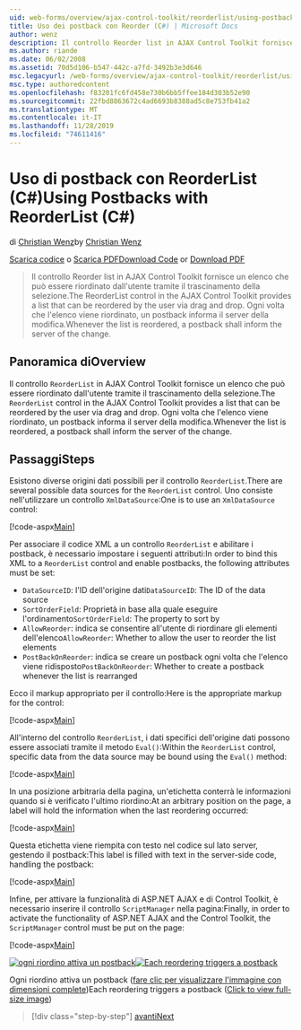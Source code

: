 ```yaml
---
uid: web-forms/overview/ajax-control-toolkit/reorderlist/using-postbacks-with-reorderlist-cs
title: Uso dei postback con Reorder (C#) | Microsoft Docs
author: wenz
description: Il controllo Reorder list in AJAX Control Toolkit fornisce un elenco che può essere riordinato dall'utente tramite il trascinamento della selezione. Ogni volta che l'elenco viene riordinato, un ordine di acquisto...
ms.author: riande
ms.date: 06/02/2008
ms.assetid: 70d5d106-b547-442c-a7fd-3492b3e3d646
msc.legacyurl: /web-forms/overview/ajax-control-toolkit/reorderlist/using-postbacks-with-reorderlist-cs
msc.type: authoredcontent
ms.openlocfilehash: f83201fc6fd458e730b6bb5ffee184d303b52e90
ms.sourcegitcommit: 22fbd8863672c4ad6693b8388ad5c8e753fb41a2
ms.translationtype: MT
ms.contentlocale: it-IT
ms.lasthandoff: 11/28/2019
ms.locfileid: "74611416"
---
```

# <a name="using-postbacks-with-reorderlist-c"></a><span data-ttu-id="bd13e-104">Uso di postback con ReorderList (C#)</span><span class="sxs-lookup"><span data-stu-id="bd13e-104">Using Postbacks with ReorderList (C#)</span></span>

<span data-ttu-id="bd13e-105">di [Christian Wenz](https://github.com/wenz)</span><span class="sxs-lookup"><span data-stu-id="bd13e-105">by [Christian Wenz](https://github.com/wenz)</span></span>

<span data-ttu-id="bd13e-106">[Scarica codice](https://download.microsoft.com/download/9/3/f/93f8daea-bebd-4821-833b-95205389c7d0/ReorderList4.cs.zip) o [Scarica PDF](https://download.microsoft.com/download/2/d/c/2dc10e34-6983-41d4-9c08-f78f5387d32b/reorderlist4CS.pdf)</span><span class="sxs-lookup"><span data-stu-id="bd13e-106">[Download Code](https://download.microsoft.com/download/9/3/f/93f8daea-bebd-4821-833b-95205389c7d0/ReorderList4.cs.zip) or [Download PDF](https://download.microsoft.com/download/2/d/c/2dc10e34-6983-41d4-9c08-f78f5387d32b/reorderlist4CS.pdf)</span></span>

> <span data-ttu-id="bd13e-107">Il controllo Reorder list in AJAX Control Toolkit fornisce un elenco che può essere riordinato dall'utente tramite il trascinamento della selezione.</span><span class="sxs-lookup"><span data-stu-id="bd13e-107">The ReorderList control in the AJAX Control Toolkit provides a list that can be reordered by the user via drag and drop.</span></span> <span data-ttu-id="bd13e-108">Ogni volta che l'elenco viene riordinato, un postback informa il server della modifica.</span><span class="sxs-lookup"><span data-stu-id="bd13e-108">Whenever the list is reordered, a postback shall inform the server of the change.</span></span>

## <a name="overview"></a><span data-ttu-id="bd13e-109">Panoramica di</span><span class="sxs-lookup"><span data-stu-id="bd13e-109">Overview</span></span>

<span data-ttu-id="bd13e-110">Il controllo `ReorderList` in AJAX Control Toolkit fornisce un elenco che può essere riordinato dall'utente tramite il trascinamento della selezione.</span><span class="sxs-lookup"><span data-stu-id="bd13e-110">The `ReorderList` control in the AJAX Control Toolkit provides a list that can be reordered by the user via drag and drop.</span></span> <span data-ttu-id="bd13e-111">Ogni volta che l'elenco viene riordinato, un postback informa il server della modifica.</span><span class="sxs-lookup"><span data-stu-id="bd13e-111">Whenever the list is reordered, a postback shall inform the server of the change.</span></span>

## <a name="steps"></a><span data-ttu-id="bd13e-112">Passaggi</span><span class="sxs-lookup"><span data-stu-id="bd13e-112">Steps</span></span>

<span data-ttu-id="bd13e-113">Esistono diverse origini dati possibili per il controllo `ReorderList`.</span><span class="sxs-lookup"><span data-stu-id="bd13e-113">There are several possible data sources for the `ReorderList` control.</span></span> <span data-ttu-id="bd13e-114">Uno consiste nell'utilizzare un controllo `XmlDataSource`:</span><span class="sxs-lookup"><span data-stu-id="bd13e-114">One is to use an `XmlDataSource` control:</span></span>

[!code-aspx[Main](using-postbacks-with-reorderlist-cs/samples/sample1.aspx)]

<span data-ttu-id="bd13e-115">Per associare il codice XML a un controllo `ReorderList` e abilitare i postback, è necessario impostare i seguenti attributi:</span><span class="sxs-lookup"><span data-stu-id="bd13e-115">In order to bind this XML to a `ReorderList` control and enable postbacks, the following attributes must be set:</span></span>

- <span data-ttu-id="bd13e-116">`DataSourceID`: l'ID dell'origine dati</span><span class="sxs-lookup"><span data-stu-id="bd13e-116">`DataSourceID`: The ID of the data source</span></span>
- <span data-ttu-id="bd13e-117">`SortOrderField`: Proprietà in base alla quale eseguire l'ordinamento</span><span class="sxs-lookup"><span data-stu-id="bd13e-117">`SortOrderField`: The property to sort by</span></span>
- <span data-ttu-id="bd13e-118">`AllowReorder`: indica se consentire all'utente di riordinare gli elementi dell'elenco</span><span class="sxs-lookup"><span data-stu-id="bd13e-118">`AllowReorder`: Whether to allow the user to reorder the list elements</span></span>
- <span data-ttu-id="bd13e-119">`PostBackOnReorder`: indica se creare un postback ogni volta che l'elenco viene ridisposto</span><span class="sxs-lookup"><span data-stu-id="bd13e-119">`PostBackOnReorder`: Whether to create a postback whenever the list is rearranged</span></span>

<span data-ttu-id="bd13e-120">Ecco il markup appropriato per il controllo:</span><span class="sxs-lookup"><span data-stu-id="bd13e-120">Here is the appropriate markup for the control:</span></span>

[!code-aspx[Main](using-postbacks-with-reorderlist-cs/samples/sample2.aspx)]

<span data-ttu-id="bd13e-121">All'interno del controllo `ReorderList`, i dati specifici dell'origine dati possono essere associati tramite il metodo `Eval()`:</span><span class="sxs-lookup"><span data-stu-id="bd13e-121">Within the `ReorderList` control, specific data from the data source may be bound using the `Eval()` method:</span></span>

[!code-aspx[Main](using-postbacks-with-reorderlist-cs/samples/sample3.aspx)]

<span data-ttu-id="bd13e-122">In una posizione arbitraria della pagina, un'etichetta conterrà le informazioni quando si è verificato l'ultimo riordino:</span><span class="sxs-lookup"><span data-stu-id="bd13e-122">At an arbitrary position on the page, a label will hold the information when the last reordering occurred:</span></span>

[!code-aspx[Main](using-postbacks-with-reorderlist-cs/samples/sample4.aspx)]

<span data-ttu-id="bd13e-123">Questa etichetta viene riempita con testo nel codice sul lato server, gestendo il postback:</span><span class="sxs-lookup"><span data-stu-id="bd13e-123">This label is filled with text in the server-side code, handling the postback:</span></span>

[!code-aspx[Main](using-postbacks-with-reorderlist-cs/samples/sample5.aspx)]

<span data-ttu-id="bd13e-124">Infine, per attivare la funzionalità di ASP.NET AJAX e di Control Toolkit, è necessario inserire il controllo `ScriptManager` nella pagina:</span><span class="sxs-lookup"><span data-stu-id="bd13e-124">Finally, in order to activate the functionality of ASP.NET AJAX and the Control Toolkit, the `ScriptManager` control must be put on the page:</span></span>

[!code-aspx[Main](using-postbacks-with-reorderlist-cs/samples/sample6.aspx)]

<span data-ttu-id="bd13e-125">[![ogni riordino attiva un postback](using-postbacks-with-reorderlist-cs/_static/image2.png)](using-postbacks-with-reorderlist-cs/_static/image1.png)</span><span class="sxs-lookup"><span data-stu-id="bd13e-125">[![Each reordering triggers a postback](using-postbacks-with-reorderlist-cs/_static/image2.png)](using-postbacks-with-reorderlist-cs/_static/image1.png)</span></span>

<span data-ttu-id="bd13e-126">Ogni riordino attiva un postback ([fare clic per visualizzare l'immagine con dimensioni complete](using-postbacks-with-reorderlist-cs/_static/image3.png))</span><span class="sxs-lookup"><span data-stu-id="bd13e-126">Each reordering triggers a postback ([Click to view full-size image](using-postbacks-with-reorderlist-cs/_static/image3.png))</span></span>

> [!div class="step-by-step"]
> [<span data-ttu-id="bd13e-127">avanti</span><span class="sxs-lookup"><span data-stu-id="bd13e-127">Next</span></span>](drag-and-drop-via-reorderlist-cs.md)
